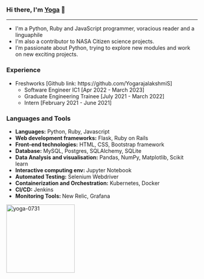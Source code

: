 ### Hi there, I'm <a href="https://yogarajalakshmi-s.github.io/">Yoga</a> 👋
<hr>
<ul>
<li>I'm a Python, Ruby and JavaScript programmer, voracious reader and a linguaphile</li>
<li>I'm also a contributor to NASA Citizen science projects.</li>
<li>I’m passionate about Python, trying to explore new modules and work on new exciting projects.</li>
</ul>

### Experience
<ul>
  <li>Freshworks [Github link: https://github.com/YogarajalakshmiS]
      <ul>
        <li>Software Engineer IC1 [Apr 2022 - March 2023]</li>
        <li>Graduate Engineering Trainee [July 2021 - March 2022]</li>
        <li>Intern [February 2021 - June 2021]</li>
      </ul>
  </li>
</ul>

### Languages and Tools
<p align="left"> 
<!--   <a href="https://www.python.org" target="_blank" rel="noreferrer"><img src="https://cdn.worldvectorlogo.com/logos/python-5.svg" alt="Python Logo" width="50" height="50"/></a>
  <a href="https://rubyonrails.org/" target="_blank" rel="noreferrer"><img src="https://miro.medium.com/v2/resize:fit:450/1*MtuURq-9Fe3MZM5IZqQgyw.png" alt="Ruby on Rails" width="50" height="50"/></a>
  <a href="https://www.javascript.com/" target="_blank" rel="noreferrer"><img src="https://static.javatpoint.com/images/javascript/javascript_logo.png" alt="JavaScript" width="50" height="50"/></a>
  <a href="https://www.w3.org/html/" target="_blank" rel="noreferrer"><img src="https://img.shields.io/badge/HTML5-E34F26?style=for-the-badge&logo=html5&logoColor=white" alt="html5" width="80" height="40"/></a>
  <a href="https://getbootstrap.com/docs/5.3/getting-started/introduction/" target="_blank" rel="noreferrer"><img src="https://img.shields.io/badge/Bootstrap-563D7C?style=for-the-badge&logo=bootstrap&logoColor=white" alt="bootstrap" width="90" height="40"/></a>
  <a href="https://www.w3schools.com/css/" target="_blank" rel="noreferrer"><img src="https://img.shields.io/badge/CSS3-1572B6?style=for-the-badge&logo=css3&logoColor=white" alt="css3" width="70" height="40"/></a>
  <a href="https://flask.palletsprojects.com/" target="_blank" rel="noreferrer"><img src="https://spin.atomicobject.com/wp-content/uploads/flask.png" alt="flask" width="60" height="40"/></a>
  <a href="https://www.mysql.com/" target="_blank" rel="noreferrer"><img src="https://1000logos.net/wp-content/uploads/2020/08/MySQL-Logo.png?style=for-the-badge&logo=mysql&logoColor=white" alt="mysql" width="80" height="40"/></a>
  <a href="https://www.sqlalchemy.org/"><img src="https://hakin9.org/wp-content/uploads/2019/08/connect-a-flask-app-to-a-mysql-database-with-sqlalchemy-and-pymysql.jpg" alt="sqlalchemy"
width="90" height="40"/></a>
  <a href="https://pandas.pydata.org/" target="_blank" rel="noreferrer"><img src="https://img.shields.io/badge/Pandas-2C2D72?style=for-the-badge&logo=pandas&logoColor=white" alt="pandas" width="80" height="40"/></a>
  <a href="https://matplotlib.org/" target="_blank" rel="noreferrer"><img src="https://static.javatpoint.com/tutorial/matplotlib/images/matplotlib-tutorial.png"?style=for-the-badge&logo=matplotlib&logoColor=white" alt="matplotlib" width="80" height="40"/></a>
  <a href="https://www.selenium.dev" target="_blank" rel="noreferrer"><img src="https://img.shields.io/badge/Selenium-43B02A?style=for-the-badge&logo=Selenium&logoColor=white" alt="selenium" width="80" height="40"/></a> -->
<ul>
  <li><b>Languages:</b> Python, Ruby, Javascript</li>
  <li><b>Web development frameworks:</b> Flask, Ruby on Rails</li>
  <li><b>Front-end technologies:</b> HTML, CSS, Bootstrap framework</li>
  <li><b>Database:</b> MySQL, Postgres, SQLAlchemy, SQLite</li>
  <li><b>Data Analysis and visualisation:</b> Pandas, NumPy, Matplotlib, Scikit learn</li>
  <li><b>Interactive computing env: </b>Jupyter Notebook</li>
  <li><b>Automated Testing:</b> Selenium Webdriver</li>
  <li><b>Containerization and Orchestration:</b> Kubernetes, Docker</li>
  <li><b>CI/CD:</b> Jenkins</li>
  <li><b>Monitoring Tools: </b>New Relic, Grafana</li>
</ul>
</p>

<p>
<!--   <img align="left" src="https://github-readme-streak-stats.herokuapp.com/?user=yoga-0731&show_icons=true&locale=en&layout=compact" alt="yoga-github-profile"  width="400" height="200"/> -->
<!--   <img src="http://github-profile-summary-cards.vercel.app/api/cards/stats?username=yogarajalakshmi-s&theme=dark" alt="github-contributions" width="400" height="200" /> -->
  <img height="180em" src="https://github-readme-stats-sigma-five.vercel.app/api?username=yogarajalakshmi-s&show_icons=true&theme=algolia&include_all_commits=true&count_private=true" alt="yoga-0731" />
<!--   <img src="http://github-profile-summary-cards.vercel.app/api/cards/repos-per-language?username=yogarajalakshmi-s&theme=dark" alt="github-stats" height="180em"/> -->
<!--   <img height="180em" src="https://github-readme-stats-sigma-five.vercel.app/api/top-langs/?username=yogarajalakshmi-s&layout=compact&langs_count=8&theme=algolia" alt="github-contributions" /> -->
</p>

